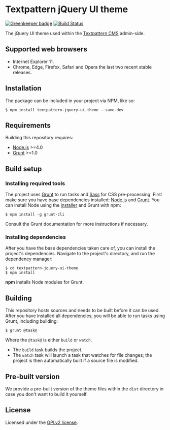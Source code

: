 # Textpattern jQuery UI theme

[![Greenkeeper badge](https://badges.greenkeeper.io/textpattern/textpattern-jquery-ui-theme.svg)](https://greenkeeper.io/)
[![Build Status](https://img.shields.io/travis/textpattern/textpattern-jquery-ui-theme.svg)](https://travis-ci.org/textpattern/textpattern-jquery-ui-theme)

The jQuery UI theme used within the [Textpattern CMS](https://textpattern.com/) admin-side.

## Supported web browsers

* Internet Explorer 11.
* Chrome, Edge, Firefox, Safari and Opera the last two recent stable releases.

## Installation

The package can be included in your project via NPM, like so:

```ShellSession
$ npm install textpattern-jquery-ui-theme --save-dev
```

## Requirements

Building this repository requires:

* [Node.js](https://nodejs.org/) >=4.0
* [Grunt](https://gruntjs.com/) >=1.0

## Build setup

### Installing required tools

The project uses [Grunt](https://gruntjs.com/) to run tasks and [Sass](http://sass-lang.com/) for CSS pre-processing. First make sure you have base dependencies installed: [Node.js](https://nodejs.org/) and [Grunt](https://gruntjs.com/). You can install Node using the [installer](https://nodejs.org/) and Grunt with npm:

```ShellSession
$ npm install -g grunt-cli
```

Consult the Grunt documentation for more instructions if necessary.

### Installing dependencies

After you have the base dependencies taken care of, you can install the project's dependencies. Navigate to the project's directory, and run the dependency manager:

```ShellSession
$ cd textpattern-jquery-ui-theme
$ npm install
```

**npm** installs Node modules for Grunt.

## Building

This repository hosts sources and needs to be built before it can be used. After you have installed all dependencies, you will be able to run tasks using Grunt, including building:

```ShellSession
$ grunt @task@
```

Where the `@task@` is either `build` or `watch`.

* The `build` task builds the project.
* The `watch` task will launch a task that watches for file changes; the project is then automatically built if a source file is modified.

## Pre-built version

We provide a pre-built version of the theme files within the `dist` directory in case you don't want to build it yourself.

## License

Licensed under the [GPLv2 license](https://github.com/textpattern/textpattern-jquery-ui-theme/blob/master/LICENSE).
